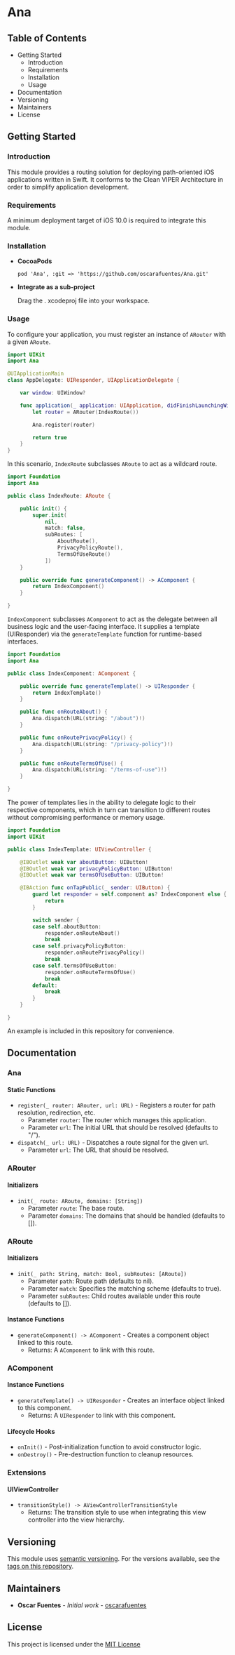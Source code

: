# Ana

## Table of Contents

* Getting Started
	* Introduction
	* Requirements
	* Installation
	* Usage
* Documentation
* Versioning
* Maintainers
* License

## Getting Started

### Introduction

This module provides a routing solution for deploying path-oriented iOS 
applications written in Swift. It conforms to the Clean VIPER Architecture in
order to simplify application development.

### Requirements

A minimum deployment target of iOS 10.0 is required to integrate this module.

### Installation

- **CocoaPods**

    `pod 'Ana', :git => 'https://github.com/oscarafuentes/Ana.git'`

- **Integrate as a sub-project**

	Drag the . xcodeproj file into your workspace.

### Usage

To configure your application, you must register an instance of `ARouter` with 
a given `ARoute`.

```swift
import UIKit
import Ana

@UIApplicationMain
class AppDelegate: UIResponder, UIApplicationDelegate {

    var window: UIWindow?

    func application(_ application: UIApplication, didFinishLaunchingWithOptions launchOptions: [UIApplicationLaunchOptionsKey: Any]?) -> Bool {        
        let router = ARouter(IndexRoute())

        Ana.register(router)

        return true
    }
}
```

In this scenario, `IndexRoute` subclasses `ARoute` to act as a wildcard route.

```swift
import Foundation
import Ana

public class IndexRoute: ARoute {

    public init() {
        super.init(
            nil,
            match: false,
            subRoutes: [
                AboutRoute(),
                PrivacyPolicyRoute(),
                TermsOfUseRoute()
            ])
    }

    public override func generateComponent() -> AComponent {
        return IndexComponent()
    }

}
```

`IndexComponent` subclasses `AComponent` to act as the delegate between 
all business logic and the user-facing interface. It supplies a template 
(UIResponder) via the `generateTemplate` function for runtime-based interfaces.

```swift
import Foundation
import Ana

public class IndexComponent: AComponent {

    public override func generateTemplate() -> UIResponder {
        return IndexTemplate()
    }

    public func onRouteAbout() {
        Ana.dispatch(URL(string: "/about")!)
    }

    public func onRoutePrivacyPolicy() {
        Ana.dispatch(URL(string: "/privacy-policy")!)
    }

    public func onRouteTermsOfUse() {
        Ana.dispatch(URL(string: "/terms-of-use")!)
    }

}
```

The power of templates lies in the ability to delegate logic to their respective
components, which in turn can transition to different routes without 
compromising performance or memory usage.

```swift
import Foundation
import UIKit

public class IndexTemplate: UIViewController {

    @IBOutlet weak var aboutButton: UIButton!
    @IBOutlet weak var privacyPolicyButton: UIButton!
    @IBOutlet weak var termsOfUseButton: UIButton!

    @IBAction func onTapPublic(_ sender: UIButton) {
        guard let responder = self.component as? IndexComponent else {
            return
        }

        switch sender {
        case self.aboutButton:
            responder.onRouteAbout()
            break
        case self.privacyPolicyButton:
            responder.onRoutePrivacyPolicy()
            break
        case self.termsOfUseButton:
            responder.onRouteTermsOfUse()
            break
        default:
            break
        }
    }

}
```

An example is included in this repository for convenience.

## Documentation

### Ana

#### Static Functions

* `register(_ router: ARouter, url: URL)` - Registers a router for path resolution, redirection, etc.
    * Parameter `router`: The router which manages this application.
    * Parameter `url`: The initial URL that should be resolved (defaults to "/").
* `dispatch(_ url: URL)` - Dispatches a route signal for the given url.
    * Parameter `url`: The URL that should be resolved.

### ARouter

#### Initializers

* `init(_ route: ARoute, domains: [String])`
    * Parameter `route`: The base route.
    * Parameter `domains`: The domains that should be handled (defaults to []).

### ARoute

#### Initializers

* `init(_ path: String, match: Bool, subRoutes: [ARoute])`
    * Parameter `path`: Route path (defaults to nil).
    * Parameter `match`: Specifies the matching scheme (defaults to true).
    * Parameter `subRoutes`: Child routes available under this route (defaults to []).

#### Instance Functions

* `generateComponent() -> AComponent` - Creates a component object linked to this route.
    * Returns: A `AComponent` to link with this route.

### AComponent

#### Instance Functions

* `generateTemplate() -> UIResponder` - Creates an interface object linked to this component.
    * Returns: A `UIResponder` to link with this component.

#### Lifecycle Hooks

* `onInit()` - Post-initialization function to avoid constructor logic.
* `onDestroy()` - Pre-destruction function to cleanup resources.

### Extensions

#### UIViewController

* `transitionStyle() -> AViewControllerTransitionStyle`
    * Returns: The transition style to use when integrating this view controller into the view hierarchy.

## Versioning

This module uses [semantic versioning](http://semver.org/). For the versions available, see the [tags on this repository](https://github.com/oscarafuentes/Ana/tags). 

## Maintainers

* **Oscar Fuentes** - *Initial work* - [oscarafuentes](https://github.com/oscarafuentes)
	
## License

This project is licensed under the [MIT License](LICENSE.md)
